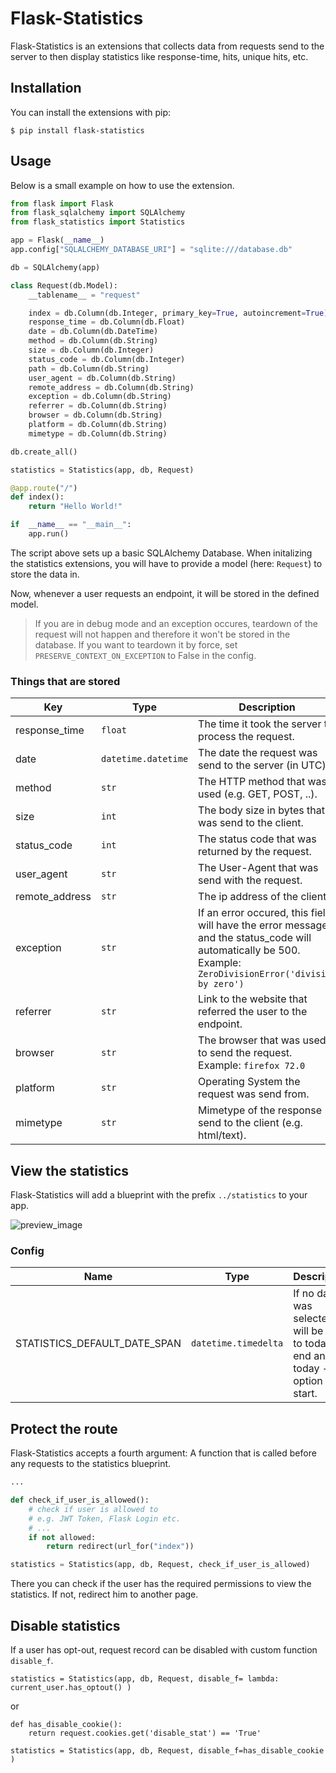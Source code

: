 
# Flask-Statistics

Flask-Statistics is an extensions that collects data from requests send to the server to then display statistics like response-time, hits, unique hits, etc.

## Installation
You can install the extensions with pip:

    $ pip install flask-statistics

## Usage
Below is a small example on how to use the extension.
```py
from flask import Flask
from flask_sqlalchemy import SQLAlchemy
from flask_statistics import Statistics

app = Flask(__name__)
app.config["SQLALCHEMY_DATABASE_URI"] = "sqlite:///database.db"

db = SQLAlchemy(app)

class Request(db.Model):
    __tablename__ = "request"

    index = db.Column(db.Integer, primary_key=True, autoincrement=True)
    response_time = db.Column(db.Float)
    date = db.Column(db.DateTime)
    method = db.Column(db.String)
    size = db.Column(db.Integer)
    status_code = db.Column(db.Integer)
    path = db.Column(db.String)
    user_agent = db.Column(db.String)
    remote_address = db.Column(db.String)
    exception = db.Column(db.String)
    referrer = db.Column(db.String)
    browser = db.Column(db.String)
    platform = db.Column(db.String)
    mimetype = db.Column(db.String)

db.create_all()

statistics = Statistics(app, db, Request)

@app.route("/")
def index():
    return "Hello World!"

if  __name__ == "__main__":
    app.run()
```

The script above sets up a basic SQLAlchemy Database.
When initalizing the statistics extensions, you will have to provide a model (here: ```Request```) to store the data in.

Now, whenever a user requests an endpoint, it will be stored in the defined model.

> If you are in debug mode and an exception occures, teardown of the request will not happen and therefore it won't be stored in the database. If you want to teardown it by force, set ```PRESERVE_CONTEXT_ON_EXCEPTION``` to False in the config.

### Things that are stored
|Key|Type|Description  |
|--|--|--|
|response_time|```float```|The time it took the server to process the request.|
|date|```datetime.datetime```|The date the request was send to the server (in UTC).|
|method|```str```|The HTTP method that was used (e.g. GET, POST, ..).|
|size|```int```|The body size in bytes that was send to the client.|
|status_code|```int```|The status code that was returned by the request.
|user_agent|```str```|The User-Agent that was send with the request.|
|remote_address|```str```|The ip address of the client.|
|exception|```str```|If an error occured, this field will have the error message and the status_code will automatically be 500. <br/>Example: ```ZeroDivisionError('division by zero')```|
|referrer|```str```|Link to the website that referred the user to the endpoint.|
|browser|```str```|The browser that was used to send the request. <br/> Example: ```firefox 72.0```|
|platform|```str```|Operating System the request was send from.|
|mimetype|```str```|Mimetype of the response send to the client (e.g. html/text).|

## View the statistics
Flask-Statistics will add a blueprint with the prefix ```../statistics``` to your app.

![preview_image](https://i.imgur.com/0P3y7E7.png)

### Config
|Name|Type|Description|Default|
|--|--|--|--|
|STATISTICS_DEFAULT_DATE_SPAN|```datetime.timedelta```|If no date was selected, it will be set to today as end and today - option as start.|```datetime.timedelta(days=7)```

## Protect the route
Flask-Statistics accepts a fourth argument: A function that is called before any requests to the statistics blueprint.

```py
...

def check_if_user_is_allowed():
    # check if user is allowed to
    # e.g. JWT Token, Flask Login etc.
    # ...
    if not allowed:
        return redirect(url_for("index"))

statistics = Statistics(app, db, Request, check_if_user_is_allowed)
```

There you can check if the user has the required permissions to view the statistics. If not, redirect him to another page.

## Disable statistics
If a user has opt-out, request record can be disabled with custom function `disable_f`.
```
statistics = Statistics(app, db, Request, disable_f= lambda: current_user.has_optout() )
```
or
```
def has_disable_cookie():
    return request.cookies.get('disable_stat') == 'True'

statistics = Statistics(app, db, Request, disable_f=has_disable_cookie )
```
